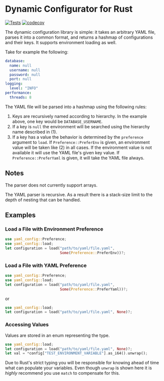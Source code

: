 # Dynamic Configurator for Rust
[![Tests](https://github.com/angrygoats/config-rs/actions/workflows/test.yaml/badge.svg)](https://github.com/angrygoats/config-rs/actions/workflows/test.yaml)
[![codecov](https://codecov.io/gh/angrygoats/yaml-config/branch/master/graph/badge.svg?token=g9p0PPzpzn)](https://codecov.io/gh/angrygoats/yaml-config)

The dynamic configuration library is simple: it takes an arbitrary YAML file, parses it into a
common format, and returns a hashmap of configurations and their keys. It supports environment
loading as well.

Take for example the following:

```yaml
database:
  name: null
  username: null
  password: null
  port: null
logging:
  level: "INFO"
performance:
  threads: 8
```

The YAML file will be parsed into a hashmap using the following rules:

1. Keys are recursively named according to hierarchy. In the example above, one key would be `DATABASE_USERNAME`.
2. If a key is `null` the environment will be searched using the hierarchy name described in (1).
3. If a key has a value the behavior is determined by the `preference` argument to `load`. If `Preference::PreferEnv` is
   given, an environment value will be taken like (2) in all cases. If the environment value is not available it
   will use the YAML file's given key value. If `Preference::PreferYaml` is given, it will take the YAML file always.


## Notes

The parser does not currently support arrays.

The YAML parser is recursive. As a result there is a stack-size limit to the depth of nesting that can be handled.


## Examples

### Load a File with Environment Preference

```rust
use yaml_config::Preference;
use yaml_config::load;
let configuration = load("path/to/yaml/file.yaml",
                         Some(Preference::PreferEnv))?;
```

### Load a File with YAML Preference

```rust
use yaml_config::Preference;
use yaml_config::load;
let configuration = load("path/to/yaml/file.yaml",
                         Some(Preference::PreferYaml))?;
```

or

```rust
use yaml_config::load;
let configuration = load("path/to/yaml/file.yaml", None)?;
```

### Accessing Values

Values are stored in an enum representing the type.

```rust
use yaml_config::load;
let configuration = load("path/to/yaml/file.yaml", None)?;
let val = *config["TEST_ENVIRONMENT_VARIABLE"].as_i64().unwrap();
```

Due to Rust's strict typing you will be responsible for knowing ahead of time what can populate your variables.
Even though `unwrap` is shown here it is _highly_ recommend you use `match` to compensate for this.


